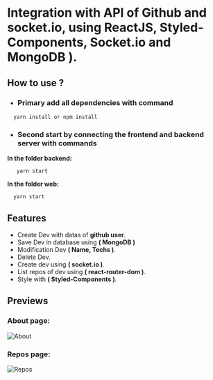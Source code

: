 # Integration with API of Github and socket.io, using ReactJS, Styled-Components, Socket.io and MongoDB ).

## How to use ?

- ### Primary add all dependencies with command 

```
  yarn install or npm install
```

- ### Second start by connecting the frontend and backend server with commands

**In the folder backend:**
```
   yarn start
```

**In the folder web:**
```
  yarn start
```

## Features
-  Create Dev with datas of **github user**.
-  Save Dev in database using **( MongoDB )** 
- Modification Dev **( Name, Techs )**.
- Delete Dev.
- Create dev using **( socket.io )**.
- List repos of dev using **( react-router-dom )**.
- Style with **( Styled-Components )**.

## Previews

### About page:
![About](https://user-images.githubusercontent.com/58139815/79807056-3a734580-8340-11ea-9312-97dc47a40774.PNG)

### Repos page: 
![Repos](https://user-images.githubusercontent.com/58139815/79807078-4959f800-8340-11ea-822b-2a15861730b5.PNG)
